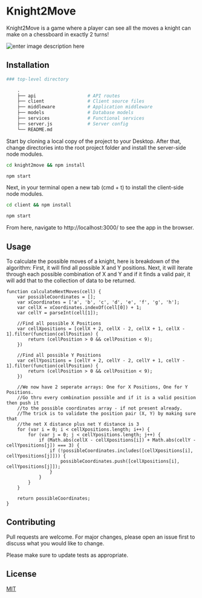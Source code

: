 # Knight2Move
Knight2Move is a game where a player can see all the moves a knight can make on a chessboard in exactly 2 turns!

![enter image description here](https://yarden-landscape.s3-us-west-2.amazonaws.com/example.png)


## Installation
```python
### top-level directory

    .
    ├── api                   # API routes
    ├── client                # Client source files
    ├── middleware            # Application middleware
    ├── models                # Database models 
    ├── services              # Functional services 
    ├── server.js             # Server config
    └── README.md
```

Start by cloning a local copy of the project to your Desktop. After that, change directories into the root project folder and install the server-side node modules.

```bash
cd knight2move && npm install
```
```bash
npm start
```
Next, in your terminal open a new tab (cmd + t) to install the client-side node modules.
```bash
cd client && npm install
```
```bash
npm start
```
From here, navigate to http://localhost:3000/ to see the app in the browser.

## Usage
To calculate the possible moves of a knight, here is breakdown of the algorithm: First, it will find all possible X and Y positions. Next, it will iterate through each possible combination of X and Y and if it finds a valid pair, it will add that to the collection of data to be returned. 

```
function calculateNextMoves(cell) {
    var possibleCoordinates = [];
    var xCoordinates = ['a', 'b', 'c', 'd', 'e', 'f', 'g', 'h'];
    var cellX = xCoordinates.indexOf(cell[0]) + 1; 
    var cellY = parseInt(cell[1]); 
    
    //Find all possible X Positions
    var cellXpositions = [cellX + 2, cellX - 2, cellX + 1, cellX - 1].filter(function(cellPosition) {
        return (cellPosition > 0 && cellPosition < 9);
    })
    
    //Find all possible Y Positions
    var cellYpositions = [cellY + 2, cellY - 2, cellY + 1, cellY - 1].filter(function(cellPosition) {
        return (cellPosition > 0 && cellPosition < 9);
    })
    
    //We now have 2 seperate arrays: One for X Positions, One for Y Positions.
    //Go thru every combination possible and if it is a valid position then push it
    //to the possible coordinates array - if not present already.
    //The trick is to validate the position pair (X, Y) by making sure that 
    //the net X distance plus net Y distance is 3
    for (var i = 0; i < cellXpositions.length; i++) {
        for (var j = 0; j < cellYpositions.length; j++) {
            if (Math.abs(cellX - cellXpositions[i]) + Math.abs(cellY - cellYpositions[j]) === 3) {
                if (!possibleCoordinates.includes([cellXpositions[i], cellYpositions[j]])) {
                    possibleCoordinates.push([cellXpositions[i], cellYpositions[j]]);
                } 
            }
        }
    }

    return possibleCoordinates;
}
```

## Contributing
Pull requests are welcome. For major changes, please open an issue first to discuss what you would like to change.

Please make sure to update tests as appropriate.

## License
[MIT](https://choosealicense.com/licenses/mit/)